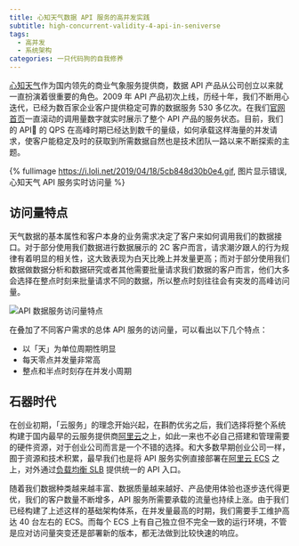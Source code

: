 ```yaml
---
title: 心知天气数据 API 服务的高并发实践
subtitle: high-concurrent-validity-4-api-in-seniverse
tags:
  - 高并发
  - 系统架构
categories: 一只代码狗的自我修养
---
```


[心知天气](https://www.seniverse.com/)作为国内领先的商业气象服务提供商，数据 API 产品从公司创立以来就一直扮演着很重要的角色。2009 年 API 产品初次上线，历经十年，我们不断用心迭代，已经为数百家企业客户提供稳定可靠的数据服务 530 多亿次。在我们[官网首页](https://www.seniverse.com/)一直滚动的调用量数字就实时展示了整个 API 产品的服务状态。目前，我们的 API 的 QPS 在高峰时期已经达到数千的量级，如何承载这样海量的并发请求，使客户能稳定及时的获取到所需数据自然也是技术团队一路以来不断探索的主题。

{% fullimage https://i.loli.net/2019/04/18/5cb848d30b0e4.gif, 图片显示错误, 心知天气 API 服务实时访问量 %}

<!-- more -->

## 访问量特点

天气数据的基本属性和客户本身的业务需求决定了客户来如何调用我们的数据接口。对于部分使用我们数据进行数据展示的 2C 客户而言，请求潮汐跟人的行为规律有着明显的相关性，这大致表现为白天比晚上并发量更高；而对于部分使用我们数据做数据分析和数据研究或者其他需要批量请求我们数据的客户而言，他们大多会选择在整点时刻来批量请求不同的数据，所以整点时刻往往会有突发的高峰访问量。

![API 数据服务访问量特点](https://i.loli.net/2019/04/18/5cb885ced4a0b.png)

在叠加了不同客户需求的总体 API 服务的访问量，可以看出以下几个特点：

- 以「天」为单位周期性明显
- 每天零点并发量非常高
- 整点和半点时刻存在并发小周期

## 石器时代

在创业初期，「云服务」的理念开始兴起，在斟酌优劣之后，我们选择将整个系统构建于国内最早的云服务提供商[阿里云](https://www.aliyun.com/)之上，如此一来也不必自己搭建和管理需要的硬件资源，对于创业公司而言是一个不错的选择。和大多数早期创业公司一样，囿于资源和技术积累，最早我们也是将 API 服务实例直接部署在[阿里云 ECS](https://cn.aliyun.com/product/ecs) 之上，对外通过[负载均衡 SLB](https://www.aliyun.com/product/slb) 提供统一的 API 入口。

随着我们数据种类越来越丰富、数据质量越来越好、产品使用体验也逐步迭代得更优，我们的客户数量不断增多，API 服务所需要承载的流量也持续上涨。由于我们已经构建了上述这样的基础架构体系，在并发量最高的时期，我们需要手工维护高达 40 台左右的 ECS。而每个 ECS 上有自己独立但不完全一致的运行环境，不管是应对访问量突变还是部署新的版本，都无法做到比较快速的响应。
